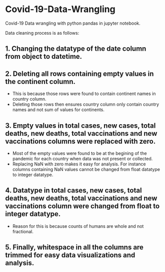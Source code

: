 # Covid-19-Data-Wrangling
Covid-19 Data wrangling with python pandas in jupyter notebook.

Data cleaning process is as follows:
## 1. Changing the datatype of the date column from object to datetime.

## 2. Deleting all rows containing empty values in the continent column.
   * This is because those rows were found to contain continent names in country column.
   * Deleting those rows then ensures country column only contain country names and not sum of values for continents.

## 3. Empty values in total cases, new cases, total deaths, new deaths, total vaccinations and new vaccinations columns were replaced with zero.
   * Most of the empty values were found to be at the begining of the pandemic for each country when data was not present or collected.
   * Replacing NaN with zero makes it easy for analysis. For instance columns containing NaN values cannot be changed from float datatype to integer datatype.

## 4. Datatype in total cases, new cases, total deaths, new deaths, total vaccinations and new vaccinations column were changed from float to integer datatype.
   * Reason for this is because counts of humans are whole and not fractional.

## 5. Finally, whitespace in all the columns are trimmed for easy data visualizations and analysis.

